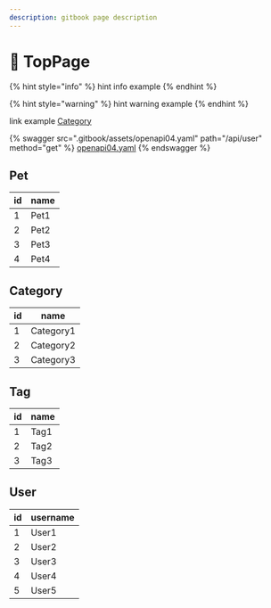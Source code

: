 ```yaml
---
description: gitbook page description
---
```


# 🐶 TopPage

{% hint style="info" %}
hint info example
{% endhint %}

{% hint style="warning" %}
hint warning example
{% endhint %}

link example [Category](./#category)

{% swagger src=".gitbook/assets/openapi04.yaml" path="/api/user" method="get" %}
[openapi04.yaml](.gitbook/assets/openapi04.yaml)
{% endswagger %}

## Pet

| id | name |
| -- | ---- |
| 1  | Pet1 |
| 2  | Pet2 |
| 3  | Pet3 |
| 4  | Pet4 |

## Category

| id | name      |
| -- | --------- |
| 1  | Category1 |
| 2  | Category2 |
| 3  | Category3 |

## Tag

| id | name |
| -- | ---- |
| 1  | Tag1 |
| 2  | Tag2 |
| 3  | Tag3 |

## User

| id | username |
| -- | -------- |
| 1  | User1    |
| 2  | User2    |
| 3  | User3    |
| 4  | User4    |
| 5  | User5    |
